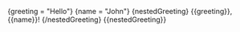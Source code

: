 {greeting = "Hello"}
{name = "John"}
{nestedGreeting}
{{greeting}}, {{name}}!
{/nestedGreeting}
{{nestedGreeting}}